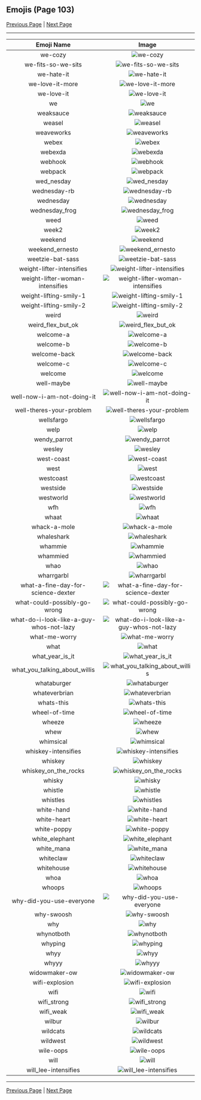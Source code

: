 
## Emojis (Page 103)

[Previous Page](/docs/hashicorp/page-w-0102.md)
  | [Next Page](/docs/hashicorp/page-w-0104.md)

<hr />

|Emoji Name|Image|
| :-: | :-: |
|we-cozy| ![we-cozy](/emojis/hashicorp/we-cozy.png)|
|we-fits-so-we-sits| ![we-fits-so-we-sits](/emojis/hashicorp/we-fits-so-we-sits.png)|
|we-hate-it| ![we-hate-it](/emojis/hashicorp/we-hate-it.png)|
|we-love-it-more| ![we-love-it-more](/emojis/hashicorp/we-love-it-more.png)|
|we-love-it| ![we-love-it](/emojis/hashicorp/we-love-it.png)|
|we| ![we](/emojis/hashicorp/we.png)|
|weaksauce| ![weaksauce](/emojis/hashicorp/weaksauce.png)|
|weasel| ![weasel](/emojis/hashicorp/weasel.jpg)|
|weaveworks| ![weaveworks](/emojis/hashicorp/weaveworks.png)|
|webex| ![webex](/emojis/hashicorp/webex.jpg)|
|webexda| ![webexda](/emojis/hashicorp/webexda.png)|
|webhook| ![webhook](/emojis/hashicorp/webhook.png)|
|webpack| ![webpack](/emojis/hashicorp/webpack.png)|
|wed_nesday| ![wed_nesday](/emojis/hashicorp/wed_nesday.png)|
|wednesday-rb| ![wednesday-rb](/emojis/hashicorp/wednesday-rb.png)|
|wednesday| ![wednesday](/emojis/hashicorp/wednesday.jpg)|
|wednesday_frog| ![wednesday_frog](/emojis/hashicorp/wednesday_frog.png)|
|weed| ![weed](/emojis/hashicorp/weed.png)|
|week2| ![week2](/emojis/hashicorp/week2.png)|
|weekend| ![weekend](/emojis/hashicorp/weekend.png)|
|weekend_ernesto| ![weekend_ernesto](/emojis/hashicorp/weekend_ernesto.png)|
|weetzie-bat-sass| ![weetzie-bat-sass](/emojis/hashicorp/weetzie-bat-sass.png)|
|weight-lifter-intensifies| ![weight-lifter-intensifies](/emojis/hashicorp/weight-lifter-intensifies.gif)|
|weight-lifter-woman-intensifies| ![weight-lifter-woman-intensifies](/emojis/hashicorp/weight-lifter-woman-intensifies.gif)|
|weight-lifting-smily-1| ![weight-lifting-smily-1](/emojis/hashicorp/weight-lifting-smily-1.gif)|
|weight-lifting-smily-2| ![weight-lifting-smily-2](/emojis/hashicorp/weight-lifting-smily-2.gif)|
|weird| ![weird](/emojis/hashicorp/weird.png)|
|weird_flex_but_ok| ![weird_flex_but_ok](/emojis/hashicorp/weird_flex_but_ok.gif)|
|welcome-a| ![welcome-a](/emojis/hashicorp/welcome-a.png)|
|welcome-b| ![welcome-b](/emojis/hashicorp/welcome-b.png)|
|welcome-back| ![welcome-back](/emojis/hashicorp/welcome-back.gif)|
|welcome-c| ![welcome-c](/emojis/hashicorp/welcome-c.png)|
|welcome| ![welcome](/emojis/hashicorp/welcome.png)|
|well-maybe| ![well-maybe](/emojis/hashicorp/well-maybe.png)|
|well-now-i-am-not-doing-it| ![well-now-i-am-not-doing-it](/emojis/hashicorp/well-now-i-am-not-doing-it.png)|
|well-theres-your-problem| ![well-theres-your-problem](/emojis/hashicorp/well-theres-your-problem.png)|
|wellsfargo| ![wellsfargo](/emojis/hashicorp/wellsfargo.png)|
|welp| ![welp](/emojis/hashicorp/welp.png)|
|wendy_parrot| ![wendy_parrot](/emojis/hashicorp/wendy_parrot.gif)|
|wesley| ![wesley](/emojis/hashicorp/wesley.jpg)|
|west-coast| ![west-coast](/emojis/hashicorp/west-coast.png)|
|west| ![west](/emojis/hashicorp/west.png)|
|westcoast| ![westcoast](/emojis/hashicorp/westcoast.jpg)|
|westside| ![westside](/emojis/hashicorp/westside.png)|
|westworld| ![westworld](/emojis/hashicorp/westworld.png)|
|wfh| ![wfh](/emojis/hashicorp/wfh.png)|
|whaat| ![whaat](/emojis/hashicorp/whaat.png)|
|whack-a-mole| ![whack-a-mole](/emojis/hashicorp/whack-a-mole.gif)|
|whaleshark| ![whaleshark](/emojis/hashicorp/whaleshark.png)|
|whammie| ![whammie](/emojis/hashicorp/whammie.gif)|
|whammied| ![whammied](/emojis/hashicorp/whammied.gif)|
|whao| ![whao](/emojis/hashicorp/whao.jpg)|
|wharrgarbl| ![wharrgarbl](/emojis/hashicorp/wharrgarbl.jpg)|
|what-a-fine-day-for-science-dexter| ![what-a-fine-day-for-science-dexter](/emojis/hashicorp/what-a-fine-day-for-science-dexter.png)|
|what-could-possibly-go-wrong| ![what-could-possibly-go-wrong](/emojis/hashicorp/what-could-possibly-go-wrong.gif)|
|what-do-i-look-like-a-guy-whos-not-lazy| ![what-do-i-look-like-a-guy-whos-not-lazy](/emojis/hashicorp/what-do-i-look-like-a-guy-whos-not-lazy.png)|
|what-me-worry| ![what-me-worry](/emojis/hashicorp/what-me-worry.png)|
|what| ![what](/emojis/hashicorp/what.png)|
|what_year_is_it| ![what_year_is_it](/emojis/hashicorp/what_year_is_it.png)|
|what_you_talking_about_willis| ![what_you_talking_about_willis](/emojis/hashicorp/what_you_talking_about_willis.jpg)|
|whataburger| ![whataburger](/emojis/hashicorp/whataburger.jpg)|
|whateverbrian| ![whateverbrian](/emojis/hashicorp/whateverbrian.png)|
|whats-this| ![whats-this](/emojis/hashicorp/whats-this.png)|
|wheel-of-time| ![wheel-of-time](/emojis/hashicorp/wheel-of-time.jpg)|
|wheeze| ![wheeze](/emojis/hashicorp/wheeze.png)|
|whew| ![whew](/emojis/hashicorp/whew.gif)|
|whimsical| ![whimsical](/emojis/hashicorp/whimsical.png)|
|whiskey-intensifies| ![whiskey-intensifies](/emojis/hashicorp/whiskey-intensifies.gif)|
|whiskey| ![whiskey](/emojis/hashicorp/whiskey.png)|
|whiskey_on_the_rocks| ![whiskey_on_the_rocks](/emojis/hashicorp/whiskey_on_the_rocks.png)|
|whisky| ![whisky](/emojis/hashicorp/whisky.jpg)|
|whistle| ![whistle](/emojis/hashicorp/whistle.png)|
|whistles| ![whistles](/emojis/hashicorp/whistles.jpg)|
|white-hand| ![white-hand](/emojis/hashicorp/white-hand.png)|
|white-heart| ![white-heart](/emojis/hashicorp/white-heart.png)|
|white-poppy| ![white-poppy](/emojis/hashicorp/white-poppy.png)|
|white_elephant| ![white_elephant](/emojis/hashicorp/white_elephant.png)|
|white_mana| ![white_mana](/emojis/hashicorp/white_mana.png)|
|whiteclaw| ![whiteclaw](/emojis/hashicorp/whiteclaw.jpg)|
|whitehouse| ![whitehouse](/emojis/hashicorp/whitehouse.png)|
|whoa| ![whoa](/emojis/hashicorp/whoa.png)|
|whoops| ![whoops](/emojis/hashicorp/whoops.jpg)|
|why-did-you-use-everyone| ![why-did-you-use-everyone](/emojis/hashicorp/why-did-you-use-everyone.png)|
|why-swoosh| ![why-swoosh](/emojis/hashicorp/why-swoosh.png)|
|why| ![why](/emojis/hashicorp/why.jpg)|
|whynotboth| ![whynotboth](/emojis/hashicorp/whynotboth.gif)|
|whyping| ![whyping](/emojis/hashicorp/whyping.png)|
|whyy| ![whyy](/emojis/hashicorp/whyy.png)|
|whyyy| ![whyyy](/emojis/hashicorp/whyyy.png)|
|widowmaker-ow| ![widowmaker-ow](/emojis/hashicorp/widowmaker-ow.png)|
|wifi-explosion| ![wifi-explosion](/emojis/hashicorp/wifi-explosion.gif)|
|wifi| ![wifi](/emojis/hashicorp/wifi.png)|
|wifi_strong| ![wifi_strong](/emojis/hashicorp/wifi_strong.png)|
|wifi_weak| ![wifi_weak](/emojis/hashicorp/wifi_weak.png)|
|wilbur| ![wilbur](/emojis/hashicorp/wilbur.png)|
|wildcats| ![wildcats](/emojis/hashicorp/wildcats.jpg)|
|wildwest| ![wildwest](/emojis/hashicorp/wildwest.jpg)|
|wile-oops| ![wile-oops](/emojis/hashicorp/wile-oops.png)|
|will| ![will](/emojis/hashicorp/will.png)|
|will_lee-intensifies| ![will_lee-intensifies](/emojis/hashicorp/will_lee-intensifies.gif)|

<hr/>

[Previous Page](/docs/hashicorp/page-w-0102.md)
  | [Next Page](/docs/hashicorp/page-w-0104.md)